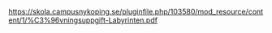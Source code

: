 https://skola.campusnykoping.se/pluginfile.php/103580/mod_resource/content/1/%C3%96vningsuppgift-Labyrinten.pdf
